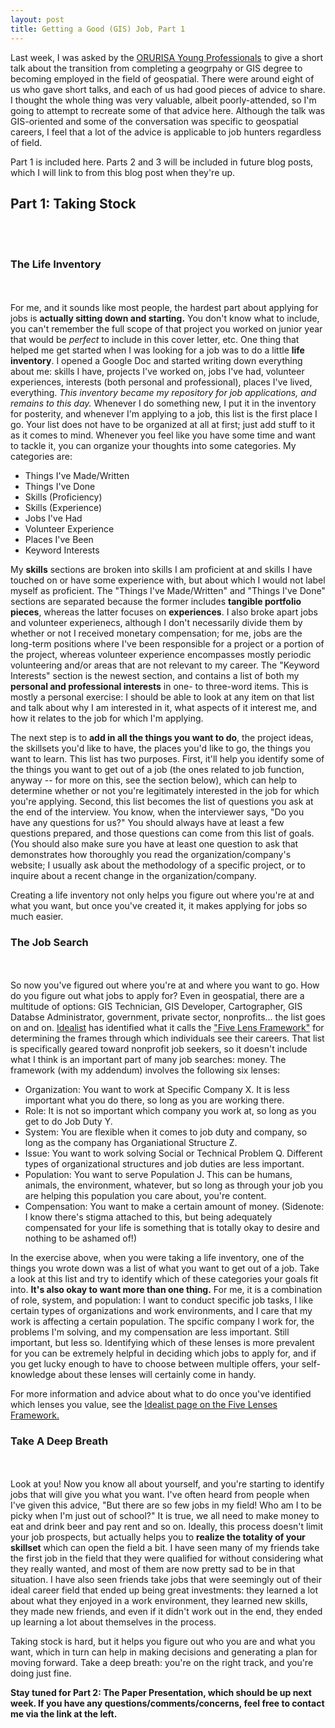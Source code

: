```yaml
---
layout: post
title: Getting a Good (GIS) Job, Part 1
---
```


Last week, I was asked by the [ORURISA Young Professionals](http://orurisayp.org) to give a short talk about the transition from completing a geogrpahy or GIS degree to becoming employed in the field of geospatial. There were around eight of us who gave short talks, and each of us had good pieces of advice to share. I thought the whole thing was very valuable, albeit poorly-attended, so I'm going to attempt to recreate some of that advice here. Although the talk was GIS-oriented and some of the conversation was specific to geospatial careers, I feel that a lot of the advice is applicable to job hunters regardless of field.

Part 1 is included here. Parts 2 and 3 will be included in future blog posts, which I will link to from this blog post when they're up.

## Part 1: Taking Stock
<br><br>
### The Life Inventory
<br><br>
For me, and it sounds like most people, the hardest part about applying for jobs is **actually sitting down and starting.** You don't know what to include, you can't remember the full scope of that project you worked on junior year that would be _perfect_ to include in this cover letter, etc. One thing that helped me get started when I was looking for a job was to do a little **life inventory**. I opened a Google Doc and started writing down everything about me: skills I have, projects I've worked on, jobs I've had, volunteer experiences, interests (both personal and professional), places I've lived, everything. _This inventory became my repository for job applications, and remains to this day._ Whenever I do something new, I put it in the inventory for posterity, and whenever I'm applying to a job, this list is the first place I go. Your list does not have to be organized at all at first; just add stuff to it as it comes to mind. Whenever you feel like you have some time and want to tackle it, you can organize your thoughts into some categories. My categories are:

* Things I've Made/Written
* Things I've Done
* Skills (Proficiency)
* Skills (Experience)
* Jobs I've Had
* Volunteer Experience
* Places I've Been
* Keyword Interests

My **skills** sections are broken into skills I am proficient at and skills I have touched on or have some experience with, but about which I would not label myself as proficient. The "Things I've Made/Written" and "Things I've Done" sections are separated because the former includes **tangible portfolio pieces**, whereas the latter focuses on **experiences**. I also broke apart jobs and volunteer experienecs, although I don't necessarily divide them  by whether or not I received monetary compensation; for me, jobs are the long-term positions where I've been responsible for a project or a portion of the project, whereas volunteer experience encompasses mostly periodic volunteering and/or areas that are not relevant to my career. The "Keyword Interests" section is the newest section, and contains a list of both my **personal and professional interests** in one- to three-word items. This is mostly a personal exercise: I should be able to look at any item on that list and talk about why I am interested in it, what aspects of it interest me, and how it relates to the job for which I'm applying.

The next step is to **add in all the things you want to do**, the project ideas, the skillsets you'd like to have, the places you'd like to go, the things you want to learn. This list has two purposes. First, it'll help you identify some of the things you want to get out of a job (the ones related to job function, anyway -- for more on this, see the section below), which can help to determine whether or not you're legitimately interested in the job for which you're applying. Second, this list becomes the list of questions you ask at the end of the interview. You know, when the interviewer says, "Do you have any questions for us?" You should always have at least a few questions prepared, and those questions can come from this list of goals. (You should also make sure you have at least one question to ask that demonstrates how thoroughly you read the organization/company's website; I usually ask about the methodology of a specific project, or to inquire about a recent change in the organization/company.

Creating a life inventory not only helps you figure out where you're at and what you want, but once you've created it, it makes applying for jobs so much easier.

### The Job Search
<br><br>
So now you've figured out where you're at and where you want to go. How do you figure out what jobs to apply for? Even in geospatial, there are a multitude of options: GIS Technician, GIS Developer, Cartographer, GIS Databse Administrator, government, private sector, nonprofits... the list goes on and on. [Idealist](http://idealist.org) has identified what it calls the ["Five Lens Framework"](http://www.idealist.org/info/Careers/SelfKnowledge/Lenses) for determining the frames through which individuals see their careers. That list is specifically geared toward nonprofit job seekers, so it doesn't include what I think is an important part of many job searches: money. The framework (with my addendum) involves the following six lenses:

* Organization: You want to work at Specific Company X. It is less important what you do there, so long as you are working there.
* Role: It is not so important which company you work at, so long as you get to do Job Duty Y.
* System: You are flexible when it comes to job duty and company, so long as the company has Organiational Structure Z.
* Issue: You want to work solving Social or Technical Problem Q. Different types of organizational structures and job duties are less important.
* Population: You want to serve Population J. This can be humans, animals, the environment, whatever, but so long as through your job you are helping this population you care about, you're content.
* Compensation: You want to make a certain amount of money. (Sidenote: I know there's stigma attached to this, but being adequately compensated for your life is something that is totally okay to desire and nothing to be ashamed of!)

In the exercise above, when you were taking a life inventory, one of the things you wrote down was a list of what you want to get out of a job. Take a look at this list and try to identify which of these categories your goals fit into. **It's also okay to want more than one thing.** For me, it is a combination of role, system, and population: I want to conduct specific job tasks, I like certain types of organizations and work environments, and I care that my work is affecting a certain population. The spcific company I work for, the problems I'm solving, and my compensation are less important. Still important, but less so. Identifying which of these lenses is more prevalent for you can be extremely helpful in deciding which jobs to apply for, and if you get lucky enough to have to choose between multiple offers, your self-knowledge about these lenses will certainly come in handy.

For more information and advice about what to do once you've identified which lenses you value, see the [Idealist page on the Five Lenses Framework.](http://www.idealist.org/info/Careers/SelfKnowledge/Lenses)

### Take A Deep Breath
<br><br>
Look at you! Now you know all about yourself, and you're starting to identify jobs that will give you what you want. I've often heard from people when I've given this advice, "But there are so few jobs in my field! Who am I to be picky when I'm just out of school?" It is true, we all need to make money to eat and drink beer and pay rent and so on. Ideally, this process doesn't limit your job prospects, but actually helps you to **realize the totality of your skillset** which can open the field a bit. I have seen many of my friends take the first job in the field that they were qualified for without considering what they really wanted, and most of them are now pretty sad to be in that situation. I have also seen friends take jobs that were seemingly out of their ideal career field that ended up being great investments: they learned a lot about what they enjoyed in a work environment, they learned new skills, they made new friends, and even if it didn't work out in the end, they ended up learning a lot about themselves in the process.

Taking stock is hard, but it helps you figure out who you are and what you want, which in turn can help in making decisions and generating a plan for moving forward. Take a deep breath: you're on the right track, and you're doing just fine.

**Stay tuned for Part 2: The Paper Presentation, which should be up next week. If you have any questions/comments/concerns, feel free to contact me via the link at the left.**
